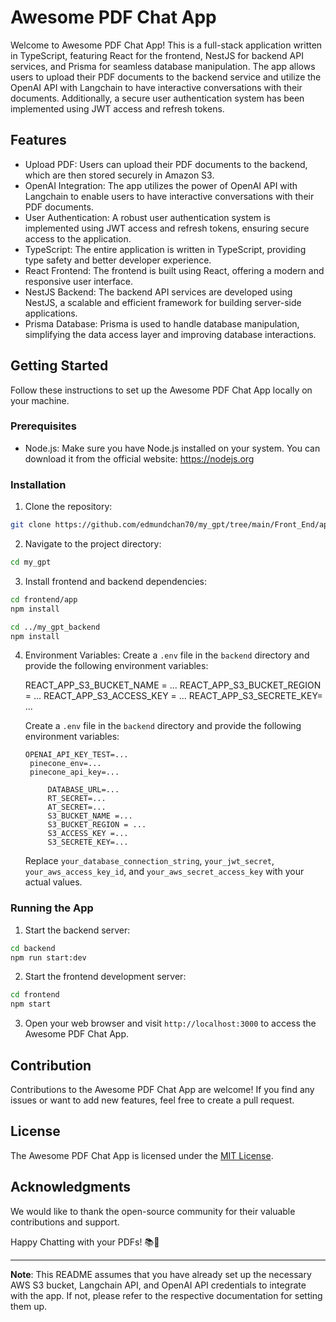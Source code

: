 # Awesome PDF Chat App

Welcome to Awesome PDF Chat App! This is a full-stack application written in TypeScript, featuring React for the frontend, NestJS for backend API services, and Prisma for seamless database manipulation. The app allows users to upload their PDF documents to the backend service and utilize the OpenAI API with Langchain to have interactive conversations with their documents. Additionally, a secure user authentication system has been implemented using JWT access and refresh tokens.

## Features

- Upload PDF: Users can upload their PDF documents to the backend, which are then stored securely in Amazon S3.
- OpenAI Integration: The app utilizes the power of OpenAI API with Langchain to enable users to have interactive conversations with their PDF documents.
- User Authentication: A robust user authentication system is implemented using JWT access and refresh tokens, ensuring secure access to the application.
- TypeScript: The entire application is written in TypeScript, providing type safety and better developer experience.
- React Frontend: The frontend is built using React, offering a modern and responsive user interface.
- NestJS Backend: The backend API services are developed using NestJS, a scalable and efficient framework for building server-side applications.
- Prisma Database: Prisma is used to handle database manipulation, simplifying the data access layer and improving database interactions.

## Getting Started

Follow these instructions to set up the Awesome PDF Chat App locally on your machine.

### Prerequisites

- Node.js: Make sure you have Node.js installed on your system. You can download it from the official website: https://nodejs.org

### Installation

1. Clone the repository:

```bash
git clone https://github.com/edmundchan70/my_gpt/tree/main/Front_End/app
```

2. Navigate to the project directory:

```bash
cd my_gpt
```

3. Install frontend and backend dependencies:

```bash
cd frontend/app
npm install

cd ../my_gpt_backend
npm install
```

4. Environment Variables:
    Create a `.env` file in the `backend` directory and provide the following environment variables:  
     
    REACT_APP_S3_BUCKET_NAME = ...
    REACT_APP_S3_BUCKET_REGION = ...
    REACT_APP_S3_ACCESS_KEY = ...
    REACT_APP_S3_SECRETE_KEY= ...

   Create a `.env` file in the `backend` directory and provide the following environment variables:

   ```plaintext
   OPENAI_API_KEY_TEST=...
    pinecone_env=...
    pinecone_api_key=...
 
        DATABASE_URL=...
        RT_SECRET=...
        AT_SECRET=...
        S3_BUCKET_NAME =...
        S3_BUCKET_REGION = ...
        S3_ACCESS_KEY =...
        S3_SECRETE_KEY=...

   ```

   Replace `your_database_connection_string`, `your_jwt_secret`, `your_aws_access_key_id`, and `your_aws_secret_access_key` with your actual values.

### Running the App

1. Start the backend server:

```bash
cd backend
npm run start:dev
```

2. Start the frontend development server:

```bash
cd frontend
npm start
```

3. Open your web browser and visit `http://localhost:3000` to access the Awesome PDF Chat App.

## Contribution

Contributions to the Awesome PDF Chat App are welcome! If you find any issues or want to add new features, feel free to create a pull request.

## License

The Awesome PDF Chat App is licensed under the [MIT License](LICENSE).

## Acknowledgments

We would like to thank the open-source community for their valuable contributions and support.

Happy Chatting with your PDFs! 📚💬

---

**Note**: This README assumes that you have already set up the necessary AWS S3 bucket, Langchain API, and OpenAI API credentials to integrate with the app. If not, please refer to the respective documentation for setting them up.